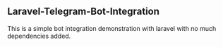 ## Laravel-Telegram-Bot-Integration

This is a simple bot integration demonstration with laravel with no much dependencies added.


